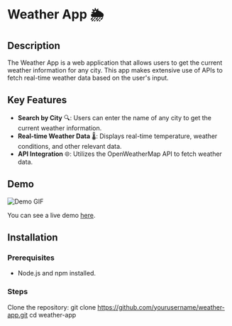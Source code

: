 # Weather App 🌦️

## Description
The Weather App is a web application that allows users to get the current weather information for any city. This app makes extensive use of APIs to fetch real-time weather data based on the user's input.

## Key Features
- **Search by City** 🔍: Users can enter the name of any city to get the current weather information.
- **Real-time Weather Data** 🌡️: Displays real-time temperature, weather conditions, and other relevant data.
- **API Integration** 🌐: Utilizes the OpenWeatherMap API to fetch weather data.
## Demo
![Demo GIF](path/to/demo.gif)

You can see a live demo [here](https://example.com).

## Installation
### Prerequisites
- Node.js and npm installed.

### Steps
Clone the repository:
git clone https://github.com/yourusername/weather-app.git
cd weather-app

  

